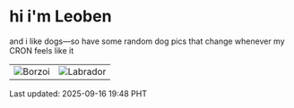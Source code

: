 # hi i'm Leoben

and i like dogs—so have some random dog pics that change whenever my CRON feels like it

|  |  |
|--------|----------|
| ![Borzoi](https://random-dog-vercel.vercel.app/api/random-borzoi?v=1758023329) | ![Labrador](https://random-dog-vercel.vercel.app/api/random-labrador?v=1758023329) |

Last updated: 2025-09-16 19:48 PHT
